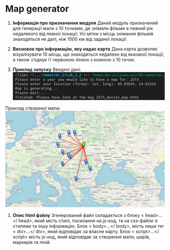 # Map generator

1. **Інформація про призначення модуля**
Даний модуль призначений для генерації мапи з 10 точками, де знімали фільми в певний рік недалекого від певної локації.
Усі мітки з місць знімання фільмів знаходяться не далі, ніж 1000 км від заданої локації.

1. **Висновок про інформацію, яку надає карта**
Дана карта дозволяє візуалізувати 10 місць, що знаходяться недалеко від вказаної локації, а також з'єднує її червоною лінією з кожною з 10 точок.

1. **Приклад запуску**
Введені дані:
![Введені дані](terminal.png)

Приклад створеної мапи:
![Приклад мапи](map.png)

1. **Опис html файлу**
Згенерований файл складається з блоку < head>...</ head>, який мість стилі, посилання на js-код, та на css-файли зі стилями та іншу інформацію.
Блок < body>...</ body>, мість лише тег < div>...</ div>, який відповідає за власне карту.
Блок < script>...</ script> мість js-код, який відповідає за створення мапи, шарів, маркерів та ліній.
